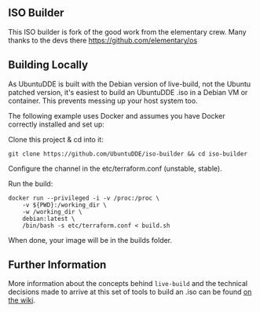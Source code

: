 ## ISO Builder

This ISO builder is fork of the good work from the elementary crew.  Many thanks to the devs there https://github.com/elementary/os

## Building Locally

As UbuntuDDE is built with the Debian version of live-build, not the Ubuntu patched version, it's easiest to build an UbuntuDDE .iso in a Debian VM or container. This prevents messing up your host system too.

The following example uses Docker and assumes you have Docker correctly installed and set up:

Clone this project & cd into it:

    git clone https://github.com/UbuntuDDE/iso-builder && cd iso-builder

Configure the channel in the etc/terraform.conf (unstable, stable).

Run the build:

    docker run --privileged -i -v /proc:/proc \
        -v ${PWD}:/working_dir \
        -w /working_dir \
        debian:latest \
        /bin/bash -s etc/terraform.conf < build.sh

When done, your image will be in the builds folder.



## Further Information

More information about the concepts behind `live-build` and the technical decisions made to arrive at this set of tools to build an .iso can be found [on the wiki](https://github.com/elementary/os/wiki/Building-iso-Images).

